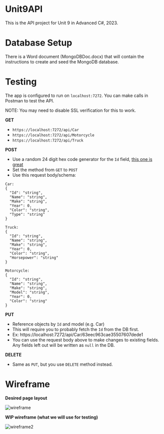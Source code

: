 # Unit9API
This is the API project for Unit 9 in Advanced C#, 2023.

# Database Setup
There is a Word document (MongoDBDoc.docx) that will contain the instructions to create and seed the MongoDB database. 

# Testing
The app is configured to run on `localhost:7272`. You can make calls in Postman to test the API.

NOTE: You may need to disable SSL verification for this to work. 

**GET**
- `https://localhost:7272/api/Car`
- `https://localhost:7272/api/Motorcycle`
- `https://localhost:7272/api/Truck`

**POST**
- Use a random 24 digit hex code generator for the `Id` field, [this one is great](https://numbergenerator.org/random-24-digit-hex-codes-generator)
- Set the method from `GET` to `POST`
- Use this request body/schema:
```
Car:
{
  "Id": "string",
  "Name": "string",
  "Make": "string",
  "Year": 0,
  "Color": "string",
  "Type": "string"
}
```
```
Truck:
{
  "Id": "string",
  "Name": "string",
  "Make": "string",
  "Year": 0,
  "Color": "string",
  "Horsepower": "string"
}
```
```
Motorcycle:
{
  "Id": "string",
  "Name": "string",
  "Make": "string",
  "Model": "string",
  "Year": 0,
  "Color": "string"
}
```
**PUT**
- Reference objects by `Id` and model (e.g. Car) 
- This will require you to probably fetch the `Id` from the DB first.
- Ex: https://localhost:7272/api/Car/63eec963cae35507607dede1
- You can use the request body above to make changes to existing fields. Any fields left out will be written as `null` in the DB.

**DELETE**
- Same as `PUT`, but you use `DELETE` method instead.

# Wireframe
<b>Desired page layout</b>

![wireframe](https://user-images.githubusercontent.com/26259906/217272963-01161471-5b09-4698-afbd-416d6212cb84.png)

<b>WIP wireframe (what we will use for testing)</b>

![wireframe2](https://user-images.githubusercontent.com/26259906/217274774-daa58bf6-fddb-4e09-9a0f-de545f787c7e.PNG)
